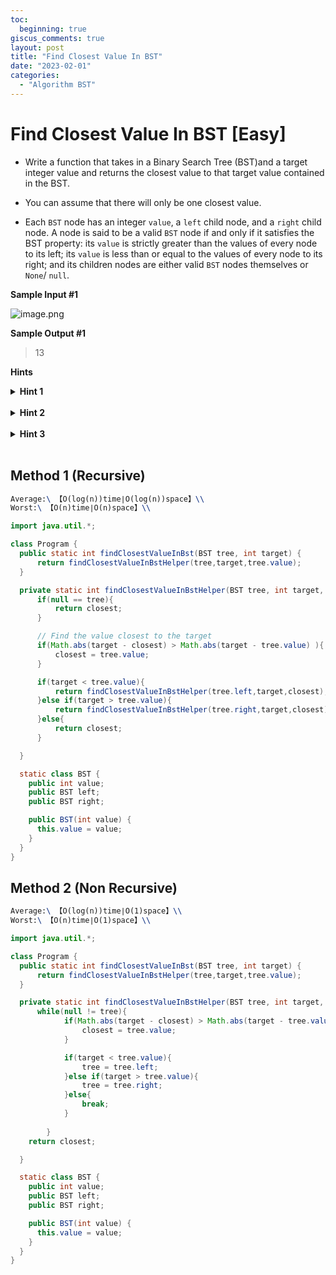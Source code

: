 ```yaml
---
toc:
  beginning: true
giscus_comments: true
layout: post
title: "Find Closest Value In BST"
date: "2023-02-01"
categories:
  - "Algorithm BST"
---
```


# Find Closest Value In BST [Easy]

- Write a function that takes in a Binary Search Tree (BST)and a target integer value and returns the closest value to that target value contained in the BST.

- You can assume that there will only be one closest value.

- Each `BST` node has an integer `value`,  a `left` child node, and a `right` child node. A node is said to be a valid `BST` node if and only if it satisfies the BST property: its `value` is strictly greater than the values of every node to its left; its `value` is less than or equal to the values of every node to its right; and its children nodes are either valid `BST` nodes themselves or `None`/ `null`.



**Sample Input #1**

![image.png](https://raw.githubusercontent.com/zhengstar94/zhengstar94.github.io/main/docs/assets/img/2022/08/26/1.png)

**Sample Output #1**

> 13


**Hints**
<br>
<details> <summary><b>Hint 1</b></summary>
    <br>
    <i><strong> Try traversing the BST node by node,all the while keeping track of the node with the value closest to the target value.Calculating the absolute value of the difference between a node's value and the target value should allow you to check if that node is closer than the current closest one. </strong></i>
</details>

<br>

<details> <summary><b>Hint 2</b></summary>
    <br>
    <i><strong> Make use of the BST property to determine what side of any given node has values close to the target value and is therefore worth exploring.  </strong></i>
</details>

<br>

<details> <summary><b>Hint 3</b></summary>
    <br>
    <i><strong> What are the advantages and disadvantages of solving this problem iteratively as opposed to recursively?  </strong></i>
</details>

<br>


## Method 1 (Recursive)

```tex
Average:\ 【O(log(n))time∣O(log(n))space】\\
Worst:\ 【O(n)time∣O(n)space】\\
```


```java
import java.util.*;

class Program {
  public static int findClosestValueInBst(BST tree, int target) {
      return findClosestValueInBstHelper(tree,target,tree.value);
  }

  private static int findClosestValueInBstHelper(BST tree, int target, int closest) {
      if(null == tree){
          return closest;
      }

      // Find the value closest to the target
      if(Math.abs(target - closest) > Math.abs(target - tree.value) ){
          closest = tree.value;
      }

      if(target < tree.value){
          return findClosestValueInBstHelper(tree.left,target,closest);
      }else if(target > tree.value){
          return findClosestValueInBstHelper(tree.right,target,closest);
      }else{
          return closest;
      }

  }

  static class BST {
    public int value;
    public BST left;
    public BST right;

    public BST(int value) {
      this.value = value;
    }
  }
}
```



## Method 2 (Non Recursive)

```tex
Average:\ 【O(log(n))time∣O(1)space】\\
Worst:\ 【O(n)time∣O(1)space】\\
```



```java
import java.util.*;

class Program {
  public static int findClosestValueInBst(BST tree, int target) {
      return findClosestValueInBstHelper(tree,target,tree.value);
  }

  private static int findClosestValueInBstHelper(BST tree, int target, int closest) {
      while(null != tree){
            if(Math.abs(target - closest) > Math.abs(target - tree.value) ){
                closest = tree.value;
            }

            if(target < tree.value){
                tree = tree.left;
            }else if(target > tree.value){
                tree = tree.right;
            }else{
                break;
            }
            
        }
    return closest;

  }

  static class BST {
    public int value;
    public BST left;
    public BST right;

    public BST(int value) {
      this.value = value;
    }
  }
}

```






